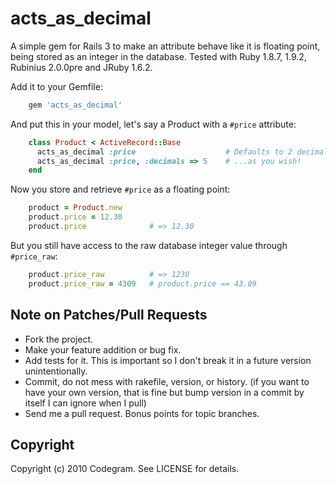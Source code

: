 # acts_as_decimal

A simple gem for Rails 3 to make an attribute behave like it is floating point,
being stored as an integer in the database. Tested with Ruby 1.8.7, 1.9.2, Rubinius 2.0.0pre and JRuby 1.6.2.

Add it to your Gemfile:

````ruby
    gem 'acts_as_decimal'
````

And put this in your model, let's say a Product with a `#price` attribute:

````ruby
    class Product < ActiveRecord::Base
      acts_as_decimal :price                    # Defaults to 2 decimal floating point values, or...
      acts_as_decimal :price, :decimals => 5    # ...as you wish!
    end
````

Now you store and retrieve `#price` as a floating point:
  
````ruby
    product = Product.new
    product.price = 12.30   
    product.price              # => 12.30
````

But you still have access to the raw database integer value through `#price_raw`:

````ruby
    product.price_raw          # => 1230
    product.price_raw = 4309   # product.price == 43.09
````

## Note on Patches/Pull Requests
 
* Fork the project.
* Make your feature addition or bug fix.
* Add tests for it. This is important so I don't break it in a future version unintentionally.
* Commit, do not mess with rakefile, version, or history. (if you want to have your own version, that is fine but bump version in a commit by itself I can ignore when I pull)
* Send me a pull request. Bonus points for topic branches.

## Copyright

Copyright (c) 2010 Codegram. See LICENSE for details.

